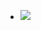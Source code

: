 - ![](https://media.mymind.host/7s1cAEMP2bK7SOHcjYOHg5/gh85hLUBifuezVmSqcHhWL;1280x960.jpeg?Expires=1627532700&Signature=PfihTfc-DZDD51Q0xteOHXf6BwpkSADcwt2rC1KLCZ4Du5AptCdoD~TrzZbTMRhoN2PNorcd9SBUJf~aWiWTgt~ddn5GwCnmG4TY8kZ98SNnDiVcW26IWyXpz8jifdPzG3RqqATPmVL2YmAfW7H1OkCtv29YSZXsMRq97lu81EdsK89-thheDOuJpfLB6~NvsAuh2mbfTXLowW881zh98UxuNBN~AIZUqVWHDohm3630FhCMUqXh-M8kV2LLtfgYclav5onGullcLni~1rpaxuG8yO1MUCE2VV9wMeWJrtCN7j~dNakFwdymy4VqLQpMuSOMgvWI5WffuBdw7vr2Aw__&Key-Pair-Id=APKAIU3XU66SGFMW2CUA)
